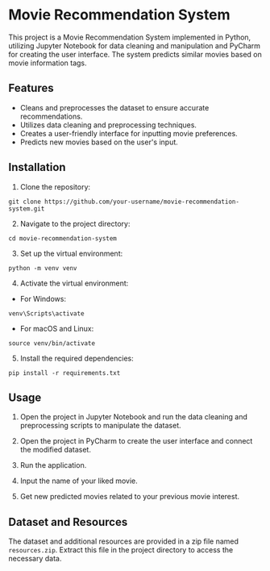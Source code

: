 # Movie Recommendation System

This project is a Movie Recommendation System implemented in Python, utilizing Jupyter Notebook for data cleaning and manipulation and PyCharm for creating the user interface. The system predicts similar movies based on movie information tags.

## Features
- Cleans and preprocesses the dataset to ensure accurate recommendations.
- Utilizes data cleaning and preprocessing techniques.
- Creates a user-friendly interface for inputting movie preferences.
- Predicts new movies based on the user's input.

## Installation

1. Clone the repository:

```
git clone https://github.com/your-username/movie-recommendation-system.git
```

2. Navigate to the project directory:

```
cd movie-recommendation-system
```

3. Set up the virtual environment:

```
python -m venv venv
```

4. Activate the virtual environment:

- For Windows:

```
venv\Scripts\activate
```

- For macOS and Linux:

```
source venv/bin/activate
```

5. Install the required dependencies:

```
pip install -r requirements.txt
```

## Usage

1. Open the project in Jupyter Notebook and run the data cleaning and preprocessing scripts to manipulate the dataset.

2. Open the project in PyCharm to create the user interface and connect the modified dataset.

3. Run the application.

4. Input the name of your liked movie.

5. Get new predicted movies related to your previous movie interest.

## Dataset and Resources

The dataset and additional resources are provided in a zip file named `resources.zip`. Extract this file in the project directory to access the necessary data.

